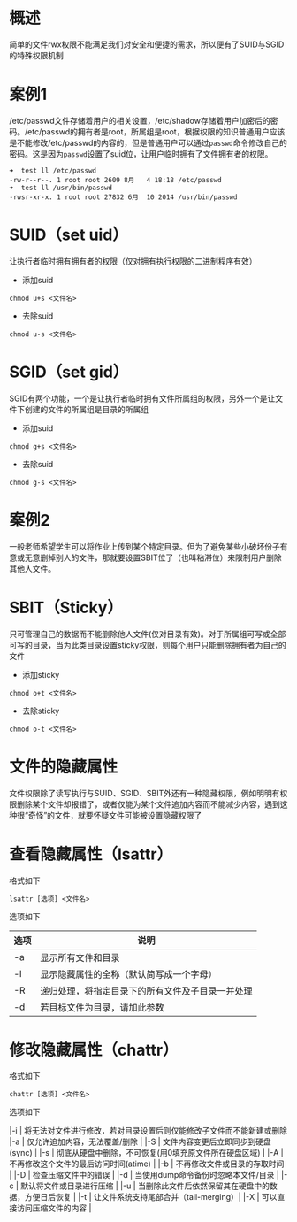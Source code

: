 # 概述
简单的文件rwx权限不能满足我们对安全和便捷的需求，所以便有了SUID与SGID的特殊权限机制

# 案例1
/etc/passwd文件存储着用户的相关设置，/etc/shadow存储着用户加密后的密码。/etc/passwd的拥有者是root，所属组是root，根据权限的知识普通用户应该是不能修改/etc/passwd的内容的，但是普通用户可以通过`passwd`命令修改自己的密码。这是因为`passwd`设置了suid位，让用户临时拥有了文件拥有者的权限。

```
➜  test ll /etc/passwd
-rw-r--r--. 1 root root 2609 8月   4 18:18 /etc/passwd
➜  test ll /usr/bin/passwd
-rwsr-xr-x. 1 root root 27832 6月  10 2014 /usr/bin/passwd
```

# SUID（set uid）
让执行者临时拥有拥有者的权限（仅对拥有执行权限的二进制程序有效）

- 添加suid
```
chmod u+s <文件名>
```
- 去除suid
```
chmod u-s <文件名>
```


# SGID（set gid）
SGID有两个功能，一个是让执行者临时拥有文件所属组的权限，另外一个是让文件下创建的文件的所属组是目录的所属组

- 添加suid
```
chmod g+s <文件名>
```
- 去除suid
```
chmod g-s <文件名>
```


# 案例2
一般老师希望学生可以将作业上传到某个特定目录。但为了避免某些小破坏份子有意或无意删掉别人的文件，那就要设置SBIT位了（也叫粘滞位）来限制用户删除其他人文件。


# SBIT（Sticky）
只可管理自己的数据而不能删除他人文件(仅对目录有效)。对于所属组可写或全部可写的目录，当为此类目录设置sticky权限，则每个用户只能删除拥有者为自己的文件


- 添加sticky
```
chmod o+t <文件名>
```
- 去除sticky
```
chmod o-t <文件名>
```


# 文件的隐藏属性
文件权限除了读写执行与SUID、SGID、SBIT外还有一种隐藏权限，例如明明有权限删除某个文件却报错了，或者仅能为某个文件追加内容而不能减少内容，遇到这种很“奇怪”的文件，就要怀疑文件可能被设置隐藏权限了


# 查看隐藏属性（lsattr）

格式如下
```
lsattr [选项] <文件名>
```
选项如下

|选项 | 说明 |
|--- |--- |
|-a | 显示所有文件和目录 |
|-l | 显示隐藏属性的全称（默认简写成一个字母）|
|-R | 递归处理，将指定目录下的所有文件及子目录一并处理 |
|-d | 若目标文件为目录，请加此参数 |

# 修改隐藏属性（chattr）
格式如下
```
chattr [选项] <文件名>
```
选项如下

|-i | 将无法对文件进行修改，若对目录设置后则仅能修改子文件而不能新建或删除
|-a | 仅允许追加内容，无法覆盖/删除 |
|-S | 文件内容变更后立即同步到硬盘(sync) |
|-s | 彻底从硬盘中删除，不可恢复(用0填充原文件所在硬盘区域) |
|-A | 不再修改这个文件的最后访问时间(atime) |
|-b | 不再修改文件或目录的存取时间 |
|-D | 检查压缩文件中的错误 |
|-d | 当使用dump命令备份时忽略本文件/目录 |
|-c | 默认将文件或目录进行压缩 |
|-u | 当删除此文件后依然保留其在硬盘中的数据，方便日后恢复 |
|-t | 让文件系统支持尾部合并（tail-merging）|
|-X | 可以直接访问压缩文件的内容 |



